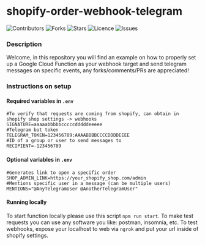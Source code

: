 # shopify-order-webhook-telegram

![Contributors](https://img.shields.io/github/contributors/lawrenz1337/shopify-order-webhook-telegram?style=plastic)
![Forks](https://img.shields.io/github/forks/lawrenz1337/shopify-order-webhook-telegram)
![Stars](https://img.shields.io/github/stars/lawrenz1337/shopify-order-webhook-telegram)
![Licence](https://img.shields.io/github/license/lawrenz1337/shopify-order-webhook-telegram)
![Issues](https://img.shields.io/github/issues/lawrenz1337/shopify-order-webhook-telegram)


### Description

Welcome, in this repository you will find an example on how to properly set up a Google Cloud Function as your webhook target and send telegram messages on specific events, any forks/comments/PRs are appreciated!

### Instructions on setup

#### Required variables in `.env`
```
#To verify that requests are coming from shopify, can obtain in shopify shop settings -> webhooks 
SIGNATURE=aaaaabbbbbcccccdddddeeeee
#Telegram bot token
TELEGRAM_TOKEN=123456789:AAAABBBBCCCCDDDDEEEE
#ID of a group or user to send messages to
RECIPIENT=-123456789
```

#### Optional variables in `.env`
```
#Generates link to open a specific order
SHOP_ADMIN_LINK=https://your_shopify_shop.com/admin
#Mentions specific user in a message (can be multiple users)
MENTIONS="@AnyTelegramUser @AnotherTelegramUser"
```

#### Running locally
To start function locally please use this script `npm run start`.
To make test requests you can use any software you like: postman, insomnia, etc.
To test webhooks, expose your localhost to web via `ngrok` and put your url inside of shopify settings. 

